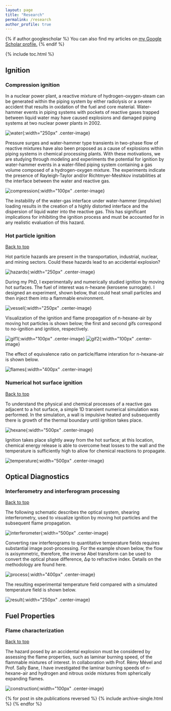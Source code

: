 ```yaml
---
layout: page
title: "Research"
permalink: /research
author_profile: true
---
```

<a name="top"></a>

{% if author.googlescholar %}
  You can also find my articles on <u><a href="{{author.googlescholar}}">my Google Scholar profile</a>.</u>
{% endif %}

{% include toc.html %}

## Ignition

### Compression ignition

In a nuclear power plant, a reactive mixture of hydrogen-oxygen-steam can be generated within the piping system by either radiolysis or a severe accident that results in oxidation of the fuel and core material. Water-hammer events in piping systems with pockets of reactive gases trapped between liquid water may have caused explosions and damaged piping systems at two nuclear power plants in 2002.

![water](/assets/waterhammer.png){:width="250px" .center-image} 

Pressure surges and water-hammer type transients in two-phase flow of reactive mixtures have also been proposed as a cause of explosions within piping systems in chemical processing plants. With these motivations, we are studying through modeling and experiments the potential for ignition by water-hammer events in a water-filled piping system containing a gas volume composed of a hydrogen-oxygen mixture. The experiments indicate the presence of Rayleigh-Taylor and/or Richtmyer-Meshkov instabilities at the interface between the water and reactive gas.

![compression](/assets/compression.gif){:width="100px" .center-image} 

The instability of the water-gas interface under water-hammer (impulsive) loading results in the creation of a highly distorted interface and the dispersion of liquid water into the reactive gas. This has significant implications for inhibiting the ignition process and must be accounted for in any realistic evaluation of this hazard.

### Hot particle ignition
<a href="#top">Back to top</a>

Hot particle hazards are present in the transportation, industrial, nuclear, and mining sectors. Could these hazards lead to an accidental explosion?

![hazards](/assets/hazards.png){:width="250px" .center-image}

During my PhD, I experimentally and numerically studied ignition by moving hot surfaces. The fuel of interest was n-hexane (kerosene surrogate). I designed an experiment, shown below, that could heat small particles and then inject them into a flammable environment.

![vessel](/assets/experiment.png){:width="250px" .center-image}

Visualization of the ignition and flame propagation of n-hexane-air by moving hot particles is shown below; the first and second gifs correspond to no-ignition and ignition, respectively.

![gif1](/assets/hexane1.gif){:width="100px" .center-image} ![gif2](/assets/hexane22.gif){:width="100px" .center-image}

The effect of equivalence ratio on particle/flame interation for n-hexane-air is shown below.

![flames](/assets/flames.png){:width="400px" .center-image}

### Numerical hot surface ignition
<a href="#top">Back to top</a>

To understand the physical and chemical processes of a reactive gas adjacent to a hot surface, a simple 1D transient numerical simulation was performed. In the simulation, a wall is impulsive heated and subsequently there is growth of the thermal boundary until ignition takes place.

![hexane](/assets/hexane_air.png){:width="500px" .center-image}

Ignition takes place slightly away from the hot surface; at this location, chemical energy release is able to overcome heat losses to the wall and the temperature is sufficiently high to allow for chemical reactions to propagate.

![temperature](/assets/temperature_profiles.png){:width="500px" .center-image}

## Optical Diagnostics
### Interferometry and interferogram processing
<a href="#top">Back to top</a>

The following schematic describes the optical system, shearing interferometry, used to visualize ignition by moving hot particles and the subsequent flame propagation.

![interferometer](/assets/optical_setup.png){:width="500px" .center-image}

Converting raw interferograms to quantitative temperature fields requires substantial image post-processing. For the example shown below, the flow is axisymmetric, therefore, the inverse Abel transform can be used to convert the optical phase difference, Δφ to refractive index. Details on the methodology are found here.

![process](/assets/flowchart.png){:width="400px" .center-image}

The resulting experimental temperature field compared with a simulated temperature field is shown below.

![result](/assets/temperature.png){:width="250px" .center-image}

## Fuel Properties
### Flame characterization
<a href="#top">Back to top</a>

The hazard posed by an accidental explosion must be considered by assessing the flame properties, such as laminar burning speed, of the flammable mixtures of interest. In collaboration with Prof. Rémy Mével and Prof. Sally Bane, I have investigated the laminar burning speeds of n-hexane-air and hydrogen and nitrous oxide mixtures from spherically expanding flames.

![construction](/assets/construction.gif){:width="100px" .center-image}

{% for post in site.publications reversed %}
  {% include archive-single.html %}
{% endfor %}
